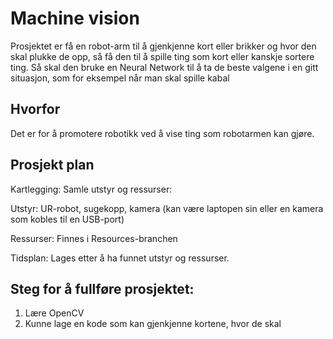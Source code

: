 # Machine vision
Prosjektet er få en robot-arm til å gjenkjenne kort eller brikker og hvor den skal plukke de opp, så få den til å spille ting som kort eller kanskje sortere ting. Så skal den bruke en Neural Network til å ta de beste valgene i en gitt situasjon, som for eksempel når man skal spille kabal

## Hvorfor
Det er for å promotere robotikk ved å vise ting som robotarmen kan gjøre.

## Prosjekt plan
Kartlegging:
Samle utstyr og ressurser:

Utstyr: UR-robot, sugekopp, kamera (kan være laptopen sin eller en kamera som kobles til en USB-port)

Ressurser:
	Finnes i Resources-branchen

Tidsplan:
	Lages etter å ha funnet utstyr og ressurser.
  
## Steg for å fullføre prosjektet:
1. Lære OpenCV
2. Kunne lage en kode som kan gjenkjenne kortene, hvor de skal 
